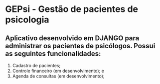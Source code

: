 # GEPsi - Gestão de pacientes de psicologia
## Aplicativo desenvolvido em DJANGO para administrar os pacientes de psicólogos. Possui as seguintes funcionalidades:
<ol>
<li> Cadastro de pacientes; </li>
<li> Controle financeiro (em desenvolvimento); e </li>
<li> Agenda de consultas (em desenvolvimento); </li>
<ol>
